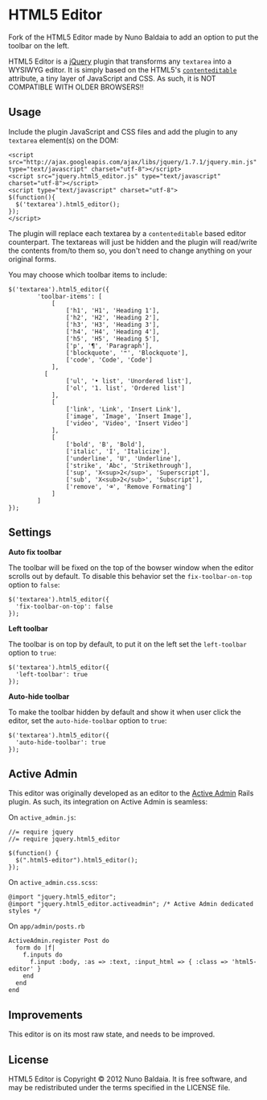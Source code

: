 HTML5 Editor
============

Fork of the HTML5 Editor made by Nuno Baldaia to add an option to put the toolbar on the left.

HTML5 Editor is a [jQuery](http://jquery.com/) plugin that transforms any `textarea` into a WYSIWYG editor. It is simply based on the HTML5's [`contenteditable`](http://html5demos.com/contenteditable) attribute, a tiny layer of JavaScript and CSS. As such, it is NOT COMPATIBLE WITH OLDER BROWSERS!!

Usage
-----

Include the plugin JavaScript and CSS files and add the plugin to any `textarea` element(s) on the DOM:

    <script src="http://ajax.googleapis.com/ajax/libs/jquery/1.7.1/jquery.min.js" type="text/javascript" charset="utf-8"></script>
    <script src="jquery.html5_editor.js" type="text/javascript" charset="utf-8"></script>
    <script type="text/javascript" charset="utf-8">
    $(function(){
      $('textarea').html5_editor();
    });
    </script>

The plugin will replace each textarea by a `contenteditable` based editor counterpart. The textareas will just be hidden and the plugin will read/write the contents from/to them so, you don't need to change anything on your original forms.

You may choose which toolbar items to include:

    $('textarea').html5_editor({
			'toolbar-items': [
				[
					['h1', 'H1', 'Heading 1'],
					['h2', 'H2', 'Heading 2'],
					['h3', 'H3', 'Heading 3'],
					['h4', 'H4', 'Heading 4'],
					['h5', 'H5', 'Heading 5'],
					['p', '¶', 'Paragraph'],
					['blockquote', '❝', 'Blockquote'],
					['code', 'Code', 'Code']
				],
			  [
					['ul', '• list', 'Unordered list'],
					['ol', '1. list', 'Ordered list']
				],
				[
					['link', 'Link', 'Insert Link'],
					['image', 'Image', 'Insert Image'],
					['video', 'Video', 'Insert Video']
				],
				[
					['bold', 'B', 'Bold'],
					['italic', 'I', 'Italicize'],
					['underline', 'U', 'Underline'],
					['strike', 'Abc', 'Strikethrough'],
					['sup', 'X<sup>2</sup>', 'Superscript'],
					['sub', 'X<sub>2</sub>', 'Subscript'],
					['remove', '⌫', 'Remove Formating']
				]
			]
    });
    
Settings
--------

**Auto fix toolbar**

The toolbar will be fixed on the top of the bowser window when the editor scrolls out by default.
To disable this behavior set the `fix-toolbar-on-top` option to `false`:

    $('textarea').html5_editor({
      'fix-toolbar-on-top': false
    });
    
**Left toolbar**

The toolbar is on top by default, to put it on the left set the `left-toolbar` option to `true`:

    $('textarea').html5_editor({
      'left-toolbar': true
    });
    
**Auto-hide toolbar**

To make the toolbar hidden by default and show it when user click the editor, set the `auto-hide-toolbar` option to `true`:

    $('textarea').html5_editor({
      'auto-hide-toolbar': true
    });


Active Admin
------------

This editor was originally developed as an editor to the [Active Admin](http://activeadmin.info/) Rails plugin. As such, its integration on Active Admin is seamless:

On `active_admin.js`:

    //= require jquery
    //= require jquery.html5_editor
    
    $(function() {  
      $(".html5-editor").html5_editor();
    });
    

On `active_admin.css.scss`:

    @import "jquery.html5_editor";
    @import "jquery.html5_editor.activeadmin"; /* Active Admin dedicated styles */

On `app/admin/posts.rb`

    ActiveAdmin.register Post do
      form do |f|
        f.inputs do
          f.input :body, :as => :text, :input_html => { :class => 'html5-editor' }
        end
      end
    end


Improvements
------------

This editor is on its most raw state, and needs to be improved.


License
-------

HTML5 Editor is Copyright © 2012 Nuno Baldaia. It is free software, and may be redistributed under the terms specified in the LICENSE file.
